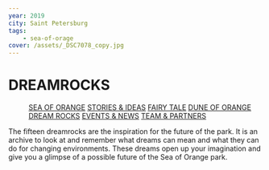```yaml
---
year: 2019
city: Saint Petersburg
tags:
    - sea-of-orage
cover: /assets/_DSC7078_copy.jpg
---
```


# DREAMROCKS

<Menu>
<a href="/sea-of-orange">SEA OF ORANGE</a>
<a href="/sea-of-orange/stories-and-ideas">STORIES & IDEAS</a>
<a href="/sea-of-orange/fairytale">FAIRY TALE</a>
<a href="/sea-of-orange/dune-of-orange">DUNE OF ORANGE</a>
<a href="/sea-of-orange/dreamrocks">DREAM ROCKS</a>
<a href="/sea-of-orange/events-and-news">EVENTS & NEWS</a>
<a href="/sea-of-orange/team-and-partners">TEAM & PARTNERS</a>
</Menu>

The fifteen dreamrocks are the inspiration for the future of the park. It is an archive to look at and remember what dreams can mean and what they can do for changing environments. These dreams open up your imagination and give you a glimpse of a possible future of the Sea of Orange park.

<Grid columns="3">
    <Card title="Sand is often associated with time" href="/sea-of-orange/dreamrock-1" src="/assets/sea-of-orange/sorange_7_1.jpg" ratio="4/3" />
    <Card title="A garden for cleaning the earth" href="/sea-of-orange/dreamrock-2" src="/assets/sea-of-orange/sorange_7_2.jpg" ratio="4/3" />
    <Card title="A fire on the beach" href="/sea-of-orange/dreamrock-3" src="/assets/sea-of-orange/sorange_7_3.jpg" ratio="4/3" />
    <Card title="The banana slide" href="/sea-of-orange/dreamrock-4" src="/assets/sea-of-orange/sorange_7_4.jpg" ratio="4/3" />
    <Card title="A labyrinth on the edge of the water" href="/sea-of-orange/dreamrock-5" src="/assets/sea-of-orange/sorange_7_5.jpg" ratio="4/3" />
    <Card title="Boats and yachts" href="/sea-of-orange/dreamrock-6" src="/assets/sea-of-orange/sorange_7_6.jpg" ratio="4/3" />
    <Card title="A new exit" href="/sea-of-orange/dreamrock-7" src="/assets/sea-of-orange/sorange_7_7.jpg" ratio="4/3" />
    <Card title="The lighthouse" href="/sea-of-orange/dreamrock-8" src="/assets/sea-of-orange/sorange_7_8.jpg" ratio="4/3" />
    <Card title="Paintings on the beach" href="/sea-of-orange/dreamrock-9" src="/assets/sea-of-orange/sorange_7_9.jpg" ratio="4/3" />
    <Card title="An image of the arts on a ceiling" href="/sea-of-orange/dreamrock-10" src="/assets/sea-of-orange/sorange_7_10.jpg" ratio="4/3" />
    <Card title="The bridge" href="/sea-of-orange/dreamrock-11" src="/assets/sea-of-orange/sorange_7_11.jpg" ratio="4/3" />
    <Card title="Once there was a whale" href="/sea-of-orange/dreamrock-12" src="/assets/sea-of-orange/sorange_7_12.jpg" ratio="4/3" />
    <Card title="The Spirit of Amber" href="/sea-of-orange/dreamrock-13" src="/assets/sea-of-orange/sorange_7_13.jpg" ratio="4/3" />
    <Card title="I am a discoverer" href="/sea-of-orange/dreamrock-14" src="/assets/sea-of-orange/sorange_7_14.jpg" ratio="4/3" />
    <Card title="Dreamrocks are signed by...and who are you?" href="/sea-of-orange/dreamrock-15" src="/assets/sea-of-orange/sorange_7_15.jpg" ratio="4/3" />
</Grid>
